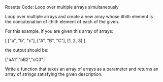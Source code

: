 Rosetta Code: Loop over multiple arrays simultaneously


Loop over multiple arrays and create a new array whose  ithith  element is the concatenation of  ithith  element of each of the given.

For this example, if you are given this array of arrays:

[ ["a", "b", "c"], ["A", "B", "C"], [1, 2, 3] ]

the output should be:

["aA1","bB2","cC3"]

Write a function that takes an array of arrays as a parameter and returns an array of strings satisfying the given description.
